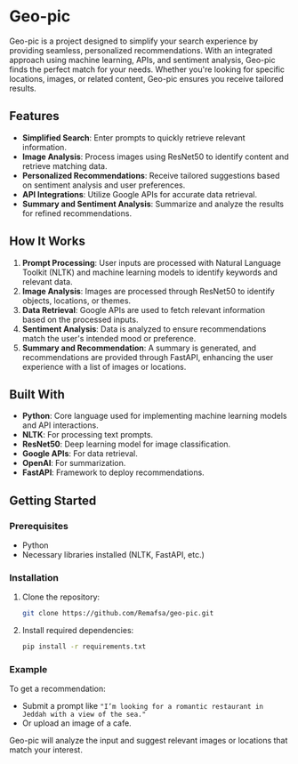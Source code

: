 
# Geo-pic

Geo-pic is a project designed to simplify your search experience by providing seamless, personalized recommendations. With an integrated approach using machine learning, APIs, and sentiment analysis, Geo-pic finds the perfect match for your needs. Whether you're looking for specific locations, images, or related content, Geo-pic ensures you receive tailored results.

## Features

- **Simplified Search**: Enter prompts to quickly retrieve relevant information.
- **Image Analysis**: Process images using ResNet50 to identify content and retrieve matching data.
- **Personalized Recommendations**: Receive tailored suggestions based on sentiment analysis and user preferences.
- **API Integrations**: Utilize Google APIs for accurate data retrieval.
- **Summary and Sentiment Analysis**: Summarize and analyze the results for refined recommendations.

## How It Works

1. **Prompt Processing**: User inputs are processed with Natural Language Toolkit (NLTK) and machine learning models to identify keywords and relevant data.
2. **Image Analysis**: Images are processed through ResNet50 to identify objects, locations, or themes.
3. **Data Retrieval**: Google APIs are used to fetch relevant information based on the processed inputs.
4. **Sentiment Analysis**: Data is analyzed to ensure recommendations match the user's intended mood or preference.
5. **Summary and Recommendation**: A summary is generated, and recommendations are provided through FastAPI, enhancing the user experience with a list of images or locations.

## Built With

- **Python**: Core language used for implementing machine learning models and API interactions.
- **NLTK**: For processing text prompts.
- **ResNet50**: Deep learning model for image classification.
- **Google APIs**: For data retrieval.
- **OpenAI**: For summarization.
- **FastAPI**: Framework to deploy recommendations.

## Getting Started

### Prerequisites

- Python 
- Necessary libraries installed (NLTK, FastAPI, etc.)

### Installation

1. Clone the repository:
    ```bash
    git clone https://github.com/Remafsa/geo-pic.git
    ```
2. Install required dependencies:
    ```bash
    pip install -r requirements.txt
    ```

### Example

To get a recommendation:
- Submit a prompt like `"I’m looking for a romantic restaurant in Jeddah with a view of the sea."`
- Or upload an image of a cafe.

Geo-pic will analyze the input and suggest relevant images or locations that match your interest.

